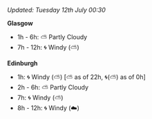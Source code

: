 *Updated: Tuesday 12th July 00:30*

**Glasgow**

* 1h - 6h: :partly_sunny: Partly Cloudy
* 7h - 12h: :cyclone: Windy (:partly_sunny:)

**Edinburgh**

* 1h: :cyclone: Windy (:partly_sunny:) [:partly_sunny: as of 22h, :cyclone:(:partly_sunny:) as of 0h]
* 2h - 6h: :partly_sunny: Partly Cloudy
* 7h: :cyclone: Windy (:partly_sunny:)
* 8h - 12h: :cyclone: Windy (:cloud:)
